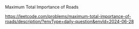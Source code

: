 Maximum Total Importance of Roads

https://leetcode.com/problems/maximum-total-importance-of-roads/description/?envType=daily-question&envId=2024-06-28
